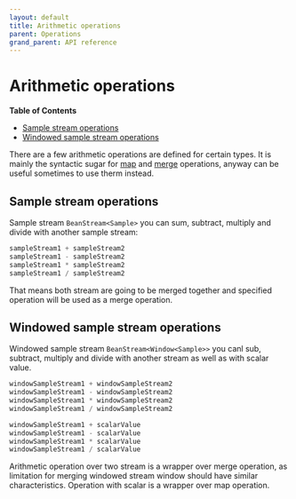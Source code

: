 ```yaml
---
layout: default
title: Arithmetic operations
parent: Operations
grand_parent: API reference
---
```

Arithmetic operations
========

<!-- START doctoc generated TOC please keep comment here to allow auto update -->
<!-- DON'T EDIT THIS SECTION, INSTEAD RE-RUN doctoc TO UPDATE -->
**Table of Contents**

- [Sample stream operations](#sample-stream-operations)
- [Windowed sample stream operations](#windowed-sample-stream-operations)

<!-- END doctoc generated TOC please keep comment here to allow auto update -->

There are a few arithmetic operations are defined for certain types. It is mainly the syntactic sugar for [map](map-operation.md) and [merge](merge-operation.md) operations, anyway can be useful sometimes to use therm instead.

Sample stream operations
---------

Sample stream `BeanStream<Sample>` you can sum, subtract, multiply and divide with another sample stream:

```kotlin
sampleStream1 + sampleStream2
sampleStream1 - sampleStream2
sampleStream1 * sampleStream2
sampleStream1 / sampleStream2
```

That means both stream are going to be merged together and specified operation will be used as a merge operation.

Windowed sample stream operations
--------

Windowed sample stream `BeanStream<Window<Sample>>` you canl sub, subtract, multiply and divide with another stream as well as with scalar value. 

```kotlin
windowSampleStream1 + windowSampleStream2
windowSampleStream1 - windowSampleStream2
windowSampleStream1 * windowSampleStream2
windowSampleStream1 / windowSampleStream2

windowSampleStream1 + scalarValue
windowSampleStream1 - scalarValue
windowSampleStream1 * scalarValue
windowSampleStream1 / scalarValue
```

Arithmetic operation over two stream is a wrapper over merge operation, as limitation for merging windowed stream window should have similar characteristics. Operation with scalar is a wrapper over map operation.